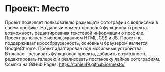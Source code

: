 # Проект: Место

Проект позволяет пользователю размещать фотографии с подписями в своем профиле. На данный момент основной функционал проекта - возможность редактирования текстовой информации о профиле.  
Проект выполнен с использованием HTML, CSS и JS. Проект не поддерживает кроссбраузерность, основным браузером является GoogleChrome. Проект адаптирован под мобильные устройства.  
В планах - развивать функционал проекта, добавить возможность редактировать галерею и реализовать постановку лайков фотографиям.  
Ссылка на GitHub Pages: https://taniel49.github.io/mesto/

